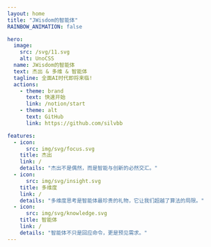 ```yaml
---
layout: home
title: "JWisdom的智能体"
RAINBOW_ANIMATION: false

hero:
  image:
    src: /svg/11.svg
    alt: UnoCSS
  name: JWisdom的智能体
  text: 杰出 & 多维 & 智能体
  tagline: 全面AI时代即将来临!
  actions:
    - theme: brand
      text: 快速开始
      link: /notion/start
    - theme: alt
      text: GitHub
      link: https://github.com/silvbb

features:
  - icon:
      src: img/svg/focus.svg
    title: 杰出
    link: /
    details: "杰出不是偶然，而是智能与创新的必然交汇。"
  - icon:
      src: img/svg/insight.svg
    title: 多维度
    link: /
    details: "多维度思考是智能体最珍贵的礼物，它让我们超越了算法的局限。"
  - icon:
      src: img/svg/knowledge.svg
    title: 智能体
    link: /
    details: "智能体不只是回应命令，更是预见需求。"
---
```

